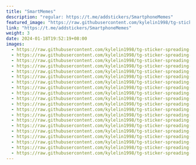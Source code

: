 ```yaml
---
title: "SmartMemes"
description: "regular: https://t.me/addstickers/SmartphoneMemes"
featured_image: "https://raw.githubusercontent.com/kylelin1998/tg-sticker-spreading-worldwide-images/main/img/da0581f0-316d-4e17-83b0-feef82322c2e.jpg"
link: "https://t.me/addstickers/SmartphoneMemes"
weight: 3
date: 2024-01-18T19:52:19+08:00
images:
  - https://raw.githubusercontent.com/kylelin1998/tg-sticker-spreading-worldwide-images/main/img/da0581f0-316d-4e17-83b0-feef82322c2e.jpg
  - https://raw.githubusercontent.com/kylelin1998/tg-sticker-spreading-worldwide-images/main/img/3ef393de-e7e1-4d1f-88ff-29cc05a386fe.jpg
  - https://raw.githubusercontent.com/kylelin1998/tg-sticker-spreading-worldwide-images/main/img/8fca3158-bcaa-4ba6-878e-a213a5c10eb3.jpg
  - https://raw.githubusercontent.com/kylelin1998/tg-sticker-spreading-worldwide-images/main/img/3e88a0a0-2828-464b-8aaf-ada4c0a67ba7.jpg
  - https://raw.githubusercontent.com/kylelin1998/tg-sticker-spreading-worldwide-images/main/img/5fe5123b-826e-41b4-ab83-8d9f915f0a62.jpg
  - https://raw.githubusercontent.com/kylelin1998/tg-sticker-spreading-worldwide-images/main/img/4d08a1cf-a1dd-4432-a121-fdc62ba1a312.jpg
  - https://raw.githubusercontent.com/kylelin1998/tg-sticker-spreading-worldwide-images/main/img/1be1eb49-94a0-4e9a-8e45-ac59c211face.jpg
  - https://raw.githubusercontent.com/kylelin1998/tg-sticker-spreading-worldwide-images/main/img/5d99c9c5-6977-4da6-98c0-e093b6572711.jpg
  - https://raw.githubusercontent.com/kylelin1998/tg-sticker-spreading-worldwide-images/main/img/c2196fbf-422a-4ca9-a3f6-34c262d21ab4.jpg
  - https://raw.githubusercontent.com/kylelin1998/tg-sticker-spreading-worldwide-images/main/img/2f98d560-5643-4a2d-a256-46dcea6b4649.jpg
  - https://raw.githubusercontent.com/kylelin1998/tg-sticker-spreading-worldwide-images/main/img/05059e15-2d0a-41f6-a39f-1f46238f47bf.jpg
  - https://raw.githubusercontent.com/kylelin1998/tg-sticker-spreading-worldwide-images/main/img/13ced44e-0fb2-4eca-8f52-5332e0c940ac.jpg
  - https://raw.githubusercontent.com/kylelin1998/tg-sticker-spreading-worldwide-images/main/img/702b9beb-31c4-437e-8676-538236c99312.jpg
  - https://raw.githubusercontent.com/kylelin1998/tg-sticker-spreading-worldwide-images/main/img/3a5d7e16-6c1c-4a11-9496-761ef547ba41.jpg
  - https://raw.githubusercontent.com/kylelin1998/tg-sticker-spreading-worldwide-images/main/img/866a232b-c089-4692-8e88-6eb6f8b4e8c5.jpg
  - https://raw.githubusercontent.com/kylelin1998/tg-sticker-spreading-worldwide-images/main/img/a476d8e0-fae3-4e17-be10-f01a4602be2c.jpg
  - https://raw.githubusercontent.com/kylelin1998/tg-sticker-spreading-worldwide-images/main/img/fd907279-078f-4cca-8090-8ff40876711a.jpg
  - https://raw.githubusercontent.com/kylelin1998/tg-sticker-spreading-worldwide-images/main/img/5697f0cf-d41e-420f-b02b-7a9eb746f7de.jpg
  - https://raw.githubusercontent.com/kylelin1998/tg-sticker-spreading-worldwide-images/main/img/88d4b505-f7ad-439d-89a6-4f7cefa53628.jpg
  - https://raw.githubusercontent.com/kylelin1998/tg-sticker-spreading-worldwide-images/main/img/25cd296e-eca8-46e1-811e-f7721e7fcc2d.jpg
---
```

